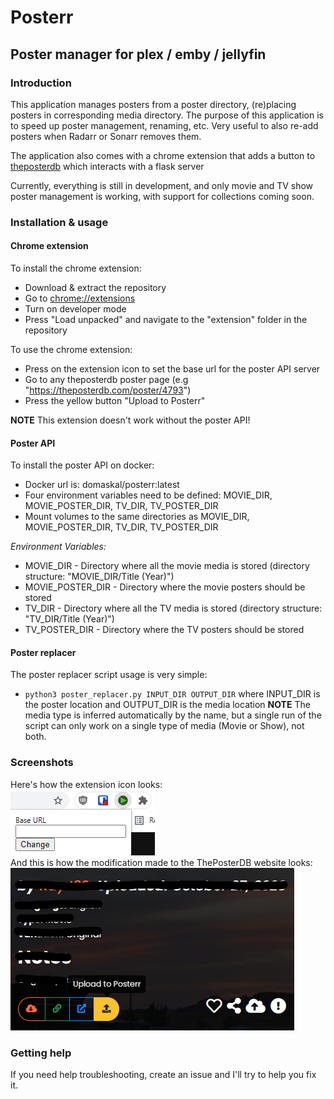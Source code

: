 # Posterr
## Poster manager for plex / emby / jellyfin

### Introduction
This application manages posters from a poster directory, (re)placing posters in corresponding media directory. The purpose of this application is to speed up poster management, renaming, etc. Very useful to also re-add posters when Radarr or Sonarr removes them.

The application also comes with a chrome extension that adds a button to [theposterdb](https://theposterdb.com) which interacts with a flask server

Currently, everything is still in development, and only movie and TV show poster management is working, with support for collections coming soon.

### Installation & usage
#### **Chrome extension**
To install the chrome extension:
* Download & extract the repository
* Go to [chrome://extensions](chrome://extensions)
* Turn on developer mode
* Press "Load unpacked" and navigate to the "extension" folder in the repository

To use the chrome extension:
* Press on the extension icon to set the base url for the poster API server
* Go to any theposterdb poster page (e.g "https://theposterdb.com/poster/4793")
* Press the yellow button "Upload to Posterr"

**NOTE** This extension doesn't work without the poster API!
#### **Poster API**
To install the poster API on docker:
* Docker url is: domaskal/posterr:latest
* Four environment variables need to be defined: MOVIE_DIR, MOVIE_POSTER_DIR, TV_DIR, TV_POSTER_DIR
* Mount volumes to the same directories as MOVIE_DIR, MOVIE_POSTER_DIR, TV_DIR, TV_POSTER_DIR

*Environment Variables:*
* MOVIE_DIR - Directory where all the movie media is stored (directory structure: "MOVIE_DIR/Title (Year)")
* MOVIE_POSTER_DIR - Directory where the movie posters should be stored
* TV_DIR - Directory where all the TV media is stored (directory structure: "TV_DIR/Title (Year)")
* TV_POSTER_DIR - Directory where the TV posters should be stored

#### **Poster replacer**
The poster replacer script usage is very simple:
* `python3 poster_replacer.py INPUT_DIR OUTPUT_DIR`
where INPUT_DIR is the poster location and OUTPUT_DIR is the media location
**NOTE** The media type is inferred automatically by the name, but a single run of the script can only work on a single type of media (Movie or Show), not both.

### Screenshots
Here's how the extension icon looks:
<br>
![Extension photo](images/sc-extension.png?raw=true "Extension")
<br>
And this is how the modification made to the ThePosterDB website looks:
<br>
![ThePosterDB addition](images/sc-theposterdb.png?raw=true "ThePosterDB addition")

### Getting help
If you need help troubleshooting, create an issue and I'll try to help you fix it.
